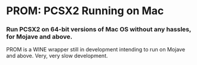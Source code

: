 # PROM: PCSX2 Running on Mac
### Run PCSX2 on 64-bit versions of Mac OS without any hassles, for Mojave and above.

PROM is a WINE wrapper still in development intending to run on Mojave and above. Very, very slow development.